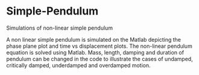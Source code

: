 # Simple-Pendulum
Simulations of non-linear simple pendulum


A non linear simple pendulum is simulated on the Matlab depicting the phase plane plot and time vs displacement plots. The non-linear
pendulum equation is solved using Matlab. Mass, length, damping and duration of pendulum can be changed in the code to illustrate the cases of undamped, critically damped, underdamped and overdamped motion.
